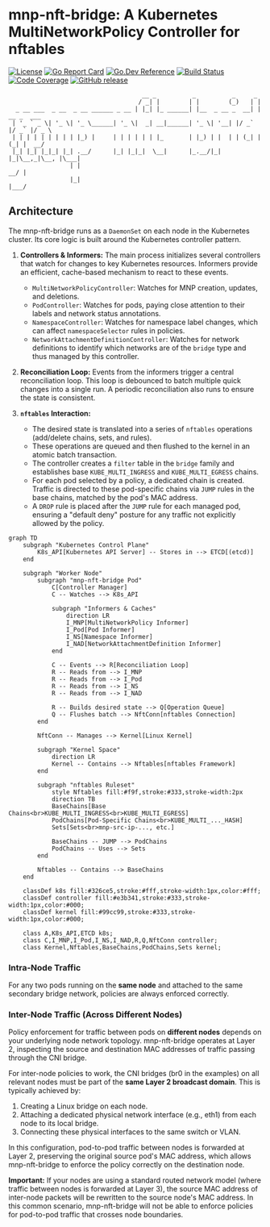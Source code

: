 # mnp-nft-bridge: A Kubernetes MultiNetworkPolicy Controller for nftables

[![License](https://img.shields.io/badge/License-Apache_2.0-blue.svg)](https://opensource.org/licenses/Apache-2.0)
[![Go Report Card](https://goreportcard.com/badge/github.com/feitnomore/mnp-nft-bridge)](https://goreportcard.com/report/github.com/feitnomore/mnp-nft-bridge)
[![Go.Dev Reference](https://img.shields.io/badge/go.dev-reference-007d9c?logo=go&logoColor=white)](https://pkg.go.dev/github.com/feitnomore/mnp-nft-bridge)
[![Build Status](https://img.shields.io/badge/build-passing-brightgreen)](#)
[![Code Coverage](https://img.shields.io/badge/coverage-85%25-brightgreen)](#)
[![GitHub release](https://img.shields.io/github/v/release/feitnomore/mnp-nft-bridge)](https://github.com/feitnomore/mnp-nft-bridge/releases)

```text
                                     __ _          _          _     _
                                    / _| |        | |        (_)   | |
  _ __ ___  _ __  _ __ ______ _ __ | |_| |_ ______| |__  _ __ _  __| | __ _  ___
 | '_ ` _ \| '_ \| '_ \______| '_ \|  _| __|______| '_ \| '__| |/ _` |/ _` |/ _ \
 | | | | | | | | | |_) |     | | | | | | |_       | |_) | |  | | (_| | (_| |  __/
 |_| |_| |_|_| |_| .__/      |_| |_|_|  \__|      |_.__/|_|  |_|\__,_|\__, |\___|
                 | |                                                   __/ |
                 |_|                                                  |___/
```

## Architecture

The mnp-nft-bridge runs as a `DaemonSet` on each node in the Kubernetes cluster. Its core logic is built around the Kubernetes controller pattern.

1.  **Controllers & Informers:** The main process initializes several controllers that watch for changes to key Kubernetes resources. Informers provide an efficient, cache-based mechanism to react to these events.
    -   `MultiNetworkPolicyController`: Watches for MNP creation, updates, and deletions.
    -   `PodController`: Watches for pods, paying close attention to their labels and network status annotations.
    -   `NamespaceController`: Watches for namespace label changes, which can affect `namespaceSelector` rules in policies.
    -   `NetworkAttachmentDefinitionController`: Watches for network definitions to identify which networks are of the `bridge` type and thus managed by this controller.

2.  **Reconciliation Loop:** Events from the informers trigger a central reconciliation loop. This loop is debounced to batch multiple quick changes into a single run. A periodic reconciliation also runs to ensure the state is consistent.

3.  **`nftables` Interaction:**
    *   The desired state is translated into a series of `nftables` operations (add/delete chains, sets, and rules).
    *   These operations are queued and then flushed to the kernel in an atomic batch transaction.
    *   The controller creates a `filter` table in the `bridge` family and establishes base `KUBE_MULTI_INGRESS` and `KUBE_MULTI_EGRESS` chains.
    *   For each pod selected by a policy, a dedicated chain is created. Traffic is directed to these pod-specific chains via `JUMP` rules in the base chains, matched by the pod's MAC address.
    *   A `DROP` rule is placed after the `JUMP` rule for each managed pod, ensuring a \"default deny\" posture for any traffic not explicitly allowed by the policy.

```mermaid
graph TD
    subgraph "Kubernetes Control Plane"
        K8s_API[Kubernetes API Server] -- Stores in --> ETCD[(etcd)]
    end

    subgraph "Worker Node"
        subgraph "mnp-nft-bridge Pod"
            C[Controller Manager]
            C -- Watches --> K8s_API
            
            subgraph "Informers & Caches"
                direction LR
                I_MNP[MultiNetworkPolicy Informer]
                I_Pod[Pod Informer]
                I_NS[Namespace Informer]
                I_NAD[NetworkAttachmentDefinition Informer]
            end

            C -- Events --> R[Reconciliation Loop]
            R -- Reads from --> I_MNP
            R -- Reads from --> I_Pod
            R -- Reads from --> I_NS
            R -- Reads from --> I_NAD
            
            R -- Builds desired state --> Q[Operation Queue]
            Q -- Flushes batch --> NftConn[nftables Connection]
        end

        NftConn -- Manages --> Kernel[Linux Kernel]
        
        subgraph "Kernel Space"
            direction LR
            Kernel -- Contains --> Nftables[nftables Framework]
        end
        
        subgraph "nftables Ruleset"
            style Nftables fill:#f9f,stroke:#333,stroke-width:2px
            direction TB
            BaseChains[Base Chains<br>KUBE_MULTI_INGRESS<br>KUBE_MULTI_EGRESS]
            PodChains[Pod-Specific Chains<br>KUBE_MULTI_..._HASH]
            Sets[Sets<br>mnp-src-ip-..., etc.]
            
            BaseChains -- JUMP --> PodChains
            PodChains -- Uses --> Sets
        end
        
        Nftables -- Contains --> BaseChains
    end

    classDef k8s fill:#326ce5,stroke:#fff,stroke-width:1px,color:#fff;
    classDef controller fill:#e3b341,stroke:#333,stroke-width:1px,color:#000;
    classDef kernel fill:#99cc99,stroke:#333,stroke-width:1px,color:#000;
    
    class A,K8s_API,ETCD k8s;
    class C,I_MNP,I_Pod,I_NS,I_NAD,R,Q,NftConn controller;
    class Kernel,Nftables,BaseChains,PodChains,Sets kernel;
```

### Intra-Node Traffic
For any two pods running on the **same node** and attached to the same secondary bridge network, policies are always enforced correctly.
  
### Inter-Node Traffic (Across Different Nodes)  
Policy enforcement for traffic between pods on **different nodes** depends on your underlying node network topology. mnp-nft-bridge operates at Layer 2, inspecting the source and destination MAC addresses of traffic passing through the CNI bridge.

For inter-node policies to work, the CNI bridges (br0 in the examples) on all relevant nodes must be part of the **same Layer 2 broadcast domain**. This is typically achieved by:

1. Creating a Linux bridge on each node.
2. Attaching a dedicated physical network interface (e.g., eth1) from each node to its local bridge.
3. Connecting these physical interfaces to the same switch or VLAN.  
  
In this configuration, pod-to-pod traffic between nodes is forwarded at Layer 2, preserving the original source pod's MAC address, which allows mnp-nft-bridge to enforce the policy correctly on the destination node.

**Important:** If your nodes are using a standard routed network model (where traffic between nodes is forwarded at Layer 3), the source MAC address of inter-node packets will be rewritten to the source node's MAC address. In this common scenario, mnp-nft-bridge will not be able to enforce policies for pod-to-pod traffic that crosses node boundaries.

